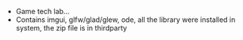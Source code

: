 - Game tech lab...
- Contains imgui, glfw/glad/glew, ode, all the library were installed in system, the zip file is in thirdparty
